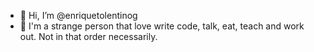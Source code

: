 - 👋 Hi, I’m @enriquetolentinog
- 👀 I'm a strange person that love write code, talk, eat, teach and work out. Not in that order necessarily.

<!---
enriquetolentinog/enriquetolentinog is a ✨ special ✨ repository because its `README.md` (this file) appears on your GitHub profile.
You can click the Preview link to take a look at your changes.
--->
